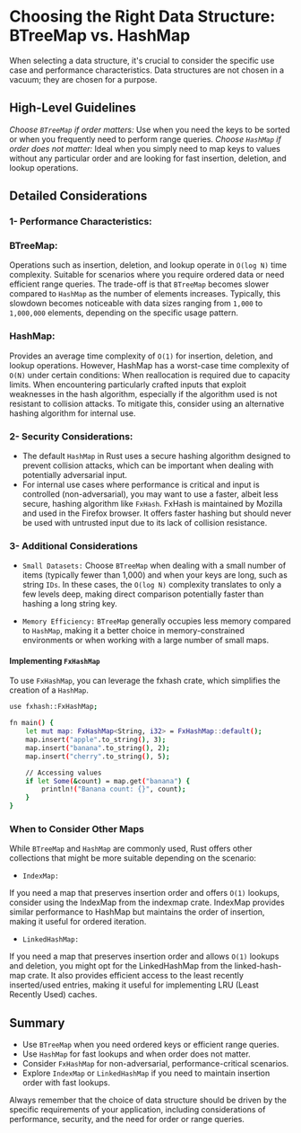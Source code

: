 # Choosing the Right Data Structure: BTreeMap vs. HashMap
When selecting a data structure, it's crucial to consider the specific use case and performance characteristics. Data structures are not chosen in a vacuum; they are chosen for a purpose.

## High-Level Guidelines

*Choose  `BTreeMap` if order matters:* Use when you need the keys to be sorted or when you frequently need to perform range queries.
*Choose `HashMap` if order does not matter:* Ideal when you simply need to map keys to values without any particular order and are looking for fast insertion, deletion, and lookup operations.

## Detailed Considerations

### 1- Performance Characteristics:

### BTreeMap:
Operations such as insertion, deletion, and lookup operate in `O(log N)` time complexity.
Suitable for scenarios where you require ordered data or need efficient range queries.
The trade-off is that `BTreeMap` becomes slower compared to `HashMap` as the number of elements increases. Typically, this slowdown becomes noticeable with data sizes ranging from `1,000` to `1,000,000` elements, depending on the specific usage pattern.
### HashMap:
Provides an average time complexity of `O(1)` for insertion, deletion, and lookup operations.
However, HashMap has a worst-case time complexity of `O(N)` under certain conditions:
When reallocation is required due to capacity limits.
When encountering particularly crafted inputs that exploit weaknesses in the hash algorithm, especially if the algorithm used is not resistant to collision attacks.
To mitigate this, consider using an alternative hashing algorithm for internal use.

### 2- Security Considerations:

* The default `HashMap` in Rust uses a secure hashing algorithm designed to prevent collision attacks, which can be important when dealing with potentially adversarial input.
* For internal use cases where performance is critical and input is controlled (non-adversarial), you may want to use a faster, albeit less secure, hashing algorithm like `FxHash`. FxHash is maintained by Mozilla and used in the Firefox browser. It offers faster hashing but should never be used with untrusted input due to its lack of collision resistance.

### 3- Additional Considerations

* `Small Datasets:` Choose `BTreeMap` when dealing with a small number of items (typically fewer than 1,000) and when your keys are long, such as string `IDs`. In these cases, the `O(log N)` complexity translates to only a few levels deep, making direct comparison potentially faster than hashing a long string key.

* `Memory Efficiency:` `BTreeMap` generally occupies less memory compared to `HashMap`, making it a better choice in memory-constrained environments or when working with a large number of small maps.

#### Implementing `FxHashMap`
To use `FxHashMap`, you can leverage the fxhash crate, which simplifies the creation of a `HashMap`.

```sh
use fxhash::FxHashMap;

fn main() {
    let mut map: FxHashMap<String, i32> = FxHashMap::default();
    map.insert("apple".to_string(), 3);
    map.insert("banana".to_string(), 2);
    map.insert("cherry".to_string(), 5);

    // Accessing values
    if let Some(&count) = map.get("banana") {
        println!("Banana count: {}", count);
    }
}
```

### When to Consider Other Maps
While `BTreeMap` and `HashMap` are commonly used, Rust offers other collections that might be more suitable depending on the scenario:

* `IndexMap:`

If you need a map that preserves insertion order and offers `O(1)` lookups, consider using the IndexMap from the indexmap crate.
IndexMap provides similar performance to HashMap but maintains the order of insertion, making it useful for ordered iteration.

* `LinkedHashMap:`

If you need a map that preserves insertion order and allows `O(1)` lookups and deletion, you might opt for the LinkedHashMap from the linked-hash-map crate.
It also provides efficient access to the least recently inserted/used entries, making it useful for implementing LRU (Least Recently Used) caches.

## Summary

* Use `BTreeMap` when you need ordered keys or efficient range queries.
* Use `HashMap` for fast lookups and when order does not matter.
* Consider `FxHashMap` for non-adversarial, performance-critical scenarios.
* Explore `IndexMap` or `LinkedHashMap` if you need to maintain insertion order with fast lookups.

Always remember that the choice of data structure should be driven by the specific requirements of your application, including considerations of performance, security, and the need for order or range queries.

